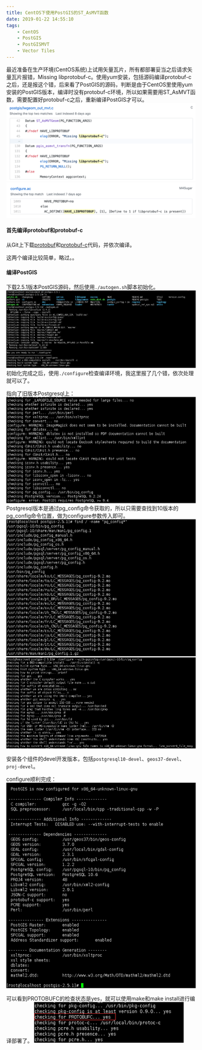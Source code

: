 ```yaml
---
title: CentOS下使用PostGIS的ST_AsMVT函数
date: 2019-01-22 14:55:10
tags: 
	- CentOS
	- PostGIS
	- PostGISMVT
	- Vector Tiles
---
```


最近准备在生产环境(CentOS系统)上试用矢量瓦片，所有都部署妥当之后请求矢量瓦片报错，Missing  libprotobuf-c。使用yum安装，包括源码编译protobuf-c之后，还是报这个错，后来看了PostGIS的源码，判断是由于CentOS里使用yum安装的PostGIS版本，编译时没有protobuf-c环境，所以如果需要用ST_AsMVT函数，需要配置好protobuf-c之后，重新编译PostGIS才可以。
![源码](centospostgismvt/1.png)
![源码](centospostgismvt/2.png)

#### 首先编译protobuf和protobuf-c
从Git上下载[protobuf](https://github.com/protocolbuffers/protobuf)和[protobuf-c](https://github.com/protobuf-c/protobuf-c)代码，并依次编译。

这两个编译比较简单，略过。。

#### 编译PostGIS
下载2.5.1版本PostGIS源码，然后使用`./autogen.sh`脚本初始化。
![初始化](centospostgismvt/3.png)
初始化完成之后，使用`./configure`检查编译环境，我这里报了几个错，依次处理就可以了。

指向了旧版本Postgresql上：
![环境检查](centospostgismvt/4.png)
Postgresql版本是通过pg_config命令获取的，所以只需要查找到10版本的pg_config命令位置，做为configure参数传入即可。
![环境检查](centospostgismvt/5.png)
![环境检查](centospostgismvt/6.png)

安装各个组件的devel开发版本，包括`postgresql10-devel`、`geos37-devel`、`proj-devel`。

configure顺利完成：
![环境检查](centospostgismvt/7.png)

可以看到PROTOBUFC的检查状态是yes，就可以使用make和make install进行编译部署了。
![环境检查](centospostgismvt/8.png)